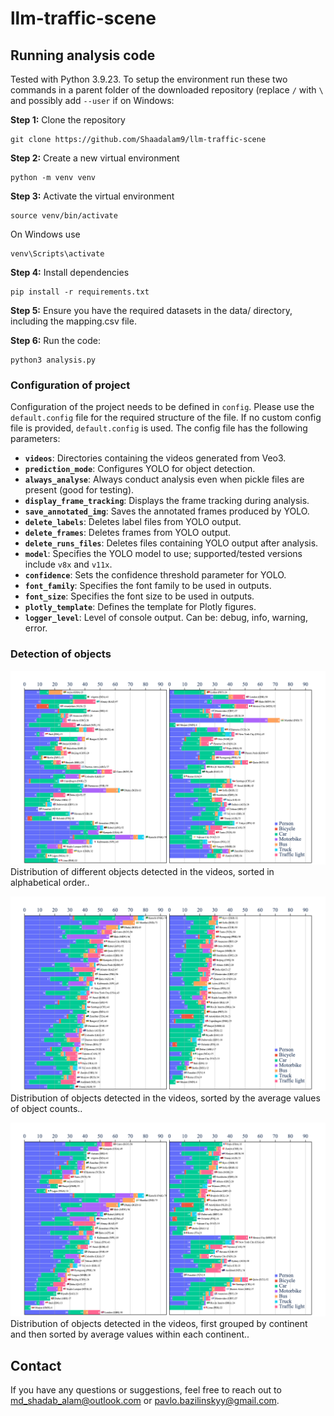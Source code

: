 # llm-traffic-scene

## Running analysis code
Tested with Python 3.9.23. To setup the environment run these two commands in a parent folder of the downloaded repository (replace `/` with `\` and possibly add `--user` if on Windows:

**Step 1:**
Clone the repository
```command line
git clone https://github.com/Shaadalam9/llm-traffic-scene
```

**Step 2:**
Create a new virtual environment
```command line
python -m venv venv
```

**Step 3:**
Activate the virtual environment
```command line
source venv/bin/activate
```

On Windows use
```command line
venv\Scripts\activate
```

**Step 4:**
Install dependencies
```command line
pip install -r requirements.txt
```

**Step 5:**
Ensure you have the required datasets in the data/ directory, including the mapping.csv file.

**Step 6:**
Run the code:
```command line
python3 analysis.py
```

### Configuration of project
Configuration of the project needs to be defined in `config`. Please use the `default.config` file for the required structure of the file. If no custom config file is provided, `default.config` is used. The config file has the following parameters:
- **`videos`**: Directories containing the videos generated from Veo3.
- **`prediction_mode`**: Configures YOLO for object detection.
- **`always_analyse`**: Always conduct analysis even when pickle files are present (good for testing).
- **`display_frame_tracking`**: Displays the frame tracking during analysis.
- **`save_annotated_img`**: Saves the annotated frames produced by YOLO.
- **`delete_labels`**: Deletes label files from YOLO output.
- **`delete_frames`**: Deletes frames from YOLO output.
- **`delete_runs_files`**: Deletes files containing YOLO output after analysis.
- **`model`**: Specifies the YOLO model to use; supported/tested versions include `v8x` and `v11x`.
- **`confidence`**: Sets the confidence threshold parameter for YOLO.
- **`font_family`**: Specifies the font family to be used in outputs.
- **`font_size`**: Specifies the font size to be used in outputs.
- **`plotly_template`**: Defines the template for Plotly figures.
- **`logger_level`**: Level of console output. Can be: debug, info, warning, error.

### Detection of objects
[![Alphabetical Sorting](figures/stack_alphabetical.png?raw=true)](https://htmlpreview.github.io/?https://github.com/Shaadalam9/llm-traffic-scene/blob/main/figures/stack_alphabetical.html)
Distribution of different objects detected in the videos, sorted in alphabetical order..

[![Average Value Sorting](figures/stack_average.png?raw=true)](https://htmlpreview.github.io/?https://github.com/Shaadalam9/llm-traffic-scene/blob/main/figures/stack_average.html)
Distribution of objects detected in the videos, sorted by the average values of object counts..

[![Continent and Average Value Sorting](figures/continent_average.png?raw=true)](https://htmlpreview.github.io/?https://github.com/Shaadalam9/llm-traffic-scene/blob/main/figures/continent_average.html)
Distribution of objects detected in the videos, first grouped by continent and then sorted by average values within each continent..


## Contact
If you have any questions or suggestions, feel free to reach out to md_shadab_alam@outlook.com or pavlo.bazilinskyy@gmail.com.
